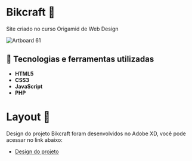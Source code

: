 # Bikcraft 🚴
Site criado no curso Origamid de Web Design 

![Artboard 61](https://user-images.githubusercontent.com/86725100/126052263-def1eb5e-9f55-4e9d-90a1-000353556f14.png)

## 🚀 Tecnologias e ferramentas utilizadas
- **HTML5**
- **CSS3**
- **JavaScript** 
- **PHP** 

# Layout 🔖
Design do projeto Bikcraft foram desenvolvidos no Adobe XD, você pode acessar no link abaixo:
 - [Design do projeto](https://xd.adobe.com/view/ac3109cd-9956-4bab-9854-0019ef1f03d3-f962/?fullscreen)

